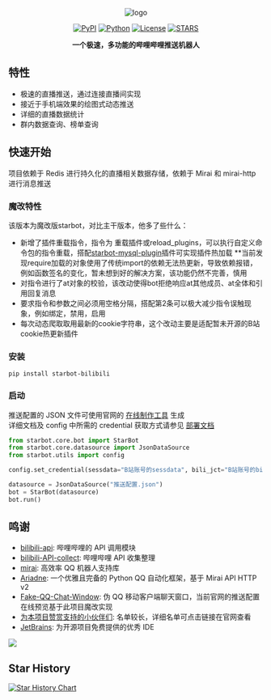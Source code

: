<div align="center">

![logo](https://bot.starlwr.com/images/static/logo.jpg)

[![PyPI](https://img.shields.io/pypi/v/starbot-bilibili)](https://pypi.org/project/starbot-bilibili)
[![Python](https://img.shields.io/badge/python-3.10%20|%203.11-blue)](https://www.python.org)
[![License](https://img.shields.io/github/license/Starlwr/StarBot)](https://github.com/Starlwr/StarBot/blob/master/LICENSE)
[![STARS](https://img.shields.io/github/stars/Starlwr/StarBot?color=yellow&label=Stars)](https://github.com/Starlwr/StarBot/stargazers)


**一个极速，多功能的哔哩哔哩推送机器人**
</div>

## 特性

* 极速的直播推送，通过连接直播间实现
* 接近于手机端效果的绘图式动态推送
* 详细的直播数据统计
* 群内数据查询、榜单查询

## 快速开始

项目依赖于 Redis 进行持久化的直播相关数据存储，依赖于 Mirai 和 mirai-http 进行消息推送

### 魔改特性
该版本为魔改版starbot，对比主干版本，他多了些什么：
* 新增了插件重载指令，指令为 重载插件或reload_plugins，可以执行自定义命令包的指令重载，搭配[starbot-mysql-plugin](https://github.com/HanamiSeishin/starbot-mysql-plugin)插件可实现插件热加载
  **当前发现require加载的对象使用了传统import的依赖无法热更新，导致依赖报错，例如函数签名的变化，暂未想到好的解决方案，该功能仍然不完善，慎用
* 对指令进行了at对象的校验，该改动使得bot拒绝响应at其他成员、at全体和引用回复消息
* 要求指令和参数之间必须用空格分隔，搭配第2条可以极大减少指令误触现象，例如绑定，禁用，启用
* 每次动态爬取取用最新的cookie字符串，这个改动主要是适配暂未开源的B站cookie热更新插件

### 安装

```shell
pip install starbot-bilibili
```

### 启动

推送配置的 JSON 文件可使用官网的 [在线制作工具](https://bot.starlwr.com/depoly/json) 生成  
详细文档及 config 中所需的 credential 获取方式请参见 [部署文档](https://bot.starlwr.com/depoly/document)

```python
from starbot.core.bot import StarBot
from starbot.core.datasource import JsonDataSource
from starbot.utils import config

config.set_credential(sessdata="B站账号的sessdata", bili_jct="B站账号的bili_jct", buvid3="B站账号的buvid3")

datasource = JsonDataSource("推送配置.json")
bot = StarBot(datasource)
bot.run()
```

## 鸣谢

* [bilibili-api](https://github.com/MoyuScript/bilibili-api): 哔哩哔哩的 API 调用模块
* [bilibili-API-collect](https://github.com/SocialSisterYi/bilibili-API-collect): 哔哩哔哩 API 收集整理
* [mirai](https://github.com/mamoe/mirai): 高效率 QQ 机器人支持库
* [Ariadne](https://github.com/GraiaProject/Ariadne): 一个优雅且完备的 Python QQ 自动化框架，基于 Mirai API HTTP v2
* [Fake-QQ-Chat-Window](https://github.com/Redlnn/Fake-QQ-Chat-Window): 伪 QQ 移动客户端聊天窗口，当前官网的推送配置在线预览基于此项目魔改实现
* [为本项目赞赏支持的小伙伴们](https://bot.starlwr.com/about): 名单较长，详细名单可点击链接在官网查看
* [JetBrains](https://www.jetbrains.com/?from=StarBot): 为开源项目免费提供的优秀 IDE

[<img src="https://resources.jetbrains.com/storage/products/company/brand/logos/jb_beam.svg"/>](https://www.jetbrains.com/?from=StarBot)

## Star History

[![Star History Chart](https://api.star-history.com/svg?repos=Starlwr/StarBot&type=Date)](https://star-history.com/#Starlwr/StarBot&Date)
